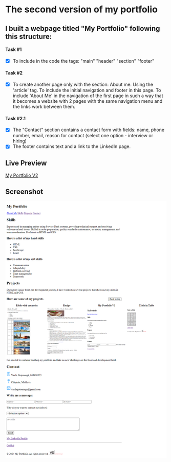 # The second version of my portfolio

## I built a webpage titled "My Portfolio" following this structure:

#### Task #1
- [x] To include in the code the tags: "main" "header" "section" "footer"
#### Task #2
- [x] To create another page only with the section: About me. Using the 'article' tag. To include the initial navigation and footer in this page. To include 'About Me' in the navigation of the first page in such a way that it becomes a website with 2 pages with the same navigation menu and the links work between them.
#### Task #2.1
- [x] The "Contact" section contains a contact form with fields: name, phone number, email, reason for contact (select one option - interview or hiring)
- [x] The footer contains text and a link to the LinkedIn page.

## Live Preview

<a href="https://html-preview.github.io/?url=https://github.com/Vasile-Go/ODC-Practical-exercises/blob/main/04-My-portfolio-V2/MyPortfolioV2.html" target="_blank">My Portfolio V2</a>

## Screenshot

!["My Portfolio V2" page screenshot](./Screenshot_MyPortfolioV2.html.png)
